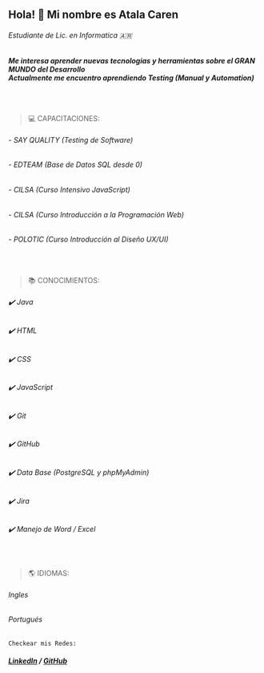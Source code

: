 ## **Hola!** 👋 Mi nombre es Atala Caren
######       _Estudiante de Lic. en Informatica_ 🇦🇷

###### __Me interesa aprender nuevas tecnologias y herramientas sobre el GRAN MUNDO del _Desarrollo___ <br>__Actualmente me encuentro aprendiendo _Testing (Manual y Automation)___

<br>

> 💻 CAPACITACIONES:
###### - SAY QUALITY (Testing de Software)
###### - EDTEAM (Base de Datos SQL desde 0)
###### - CILSA (Curso Intensivo JavaScript)
###### - CILSA (Curso Introducción a la Programación Web)
###### - POLOTIC (Curso Introducción al Diseño UX/UI)

<br>

> 📚 CONOCIMIENTOS:
###### ✔️ Java
###### ✔️ HTML
###### ✔️ CSS
###### ✔️ JavaScript
###### ✔️ Git
###### ✔️ GitHub
###### ✔️ Data Base (PostgreSQL y phpMyAdmin)
###### ✔️ Jira
###### ✔️ Manejo de Word / Excel

<br> 

> 🌎 IDIOMAS:
###### Ingles 
###### Portugués

`Checkear mis Redes:`

###### ***[LinkedIn](https://www.linkedin.com/in/caren-atala/) / [GitHub](https://github.com/Caren-A)***
